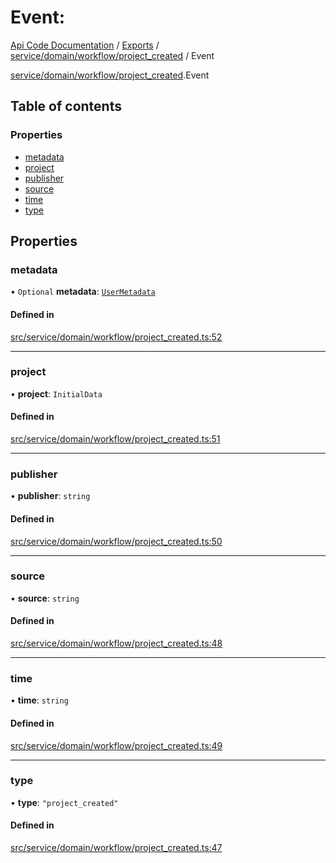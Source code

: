 # Event: 
 
[Api Code Documentation](../README.md) / [Exports](../modules.md) / [service/domain/workflow/project\_created](../modules/service_domain_workflow_project_created.md) / Event

[service/domain/workflow/project\_created](../modules/service_domain_workflow_project_created.md).Event

## Table of contents

### Properties

- [metadata](service_domain_workflow_project_created.Event.md#metadata)
- [project](service_domain_workflow_project_created.Event.md#project)
- [publisher](service_domain_workflow_project_created.Event.md#publisher)
- [source](service_domain_workflow_project_created.Event.md#source)
- [time](service_domain_workflow_project_created.Event.md#time)
- [type](service_domain_workflow_project_created.Event.md#type)

## Properties

### metadata

• `Optional` **metadata**: [`UserMetadata`](../modules/service_domain_metadata.md#usermetadata)

#### Defined in

[src/service/domain/workflow/project_created.ts:52](https://github.com/openkfw/TruBudget/blob/086d599/api/src/service/domain/workflow/project_created.ts#L52)

___

### project

• **project**: `InitialData`

#### Defined in

[src/service/domain/workflow/project_created.ts:51](https://github.com/openkfw/TruBudget/blob/086d599/api/src/service/domain/workflow/project_created.ts#L51)

___

### publisher

• **publisher**: `string`

#### Defined in

[src/service/domain/workflow/project_created.ts:50](https://github.com/openkfw/TruBudget/blob/086d599/api/src/service/domain/workflow/project_created.ts#L50)

___

### source

• **source**: `string`

#### Defined in

[src/service/domain/workflow/project_created.ts:48](https://github.com/openkfw/TruBudget/blob/086d599/api/src/service/domain/workflow/project_created.ts#L48)

___

### time

• **time**: `string`

#### Defined in

[src/service/domain/workflow/project_created.ts:49](https://github.com/openkfw/TruBudget/blob/086d599/api/src/service/domain/workflow/project_created.ts#L49)

___

### type

• **type**: ``"project_created"``

#### Defined in

[src/service/domain/workflow/project_created.ts:47](https://github.com/openkfw/TruBudget/blob/086d599/api/src/service/domain/workflow/project_created.ts#L47)
